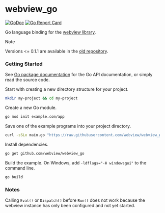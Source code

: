 # webview_go

[![GoDoc](https://godoc.org/github.com/webview/webview_go?status.svg)](https://godoc.org/github.com/webview/webview_go)
[![Go Report Card](https://goreportcard.com/badge/github.com/webview/webview_go)](https://goreportcard.com/report/github.com/webview/webview_go)

Go language binding for the [webview library][webview].

> [!NOTE]
> Versions <= 0.1.1 are available in the [old repository][webview].

### Getting Started

See [Go package documentation][go-docs] for the Go API documentation, or simply read the source code.

Start with creating a new directory structure for your project.

```sh
mkdir my-project && cd my-project
```

Create a new Go module.

```sh
go mod init example.com/app
```

Save one of the example programs into your project directory.

```sh
curl -sSLo main.go "https://raw.githubusercontent.com/webview/webview_go/master/examples/basic/main.go"
```

Install dependencies.

```sh
go get github.com/webview/webview_go
```

Build the example. On Windows, add `-ldflags="-H windowsgui"` to the command line.

```sh
go build
```

### Notes

Calling `Eval()` or `Dispatch()` before `Run()` does not work because the webview instance has only been configured and not yet started.

[go-docs]: https://pkg.go.dev/github.com/webview/webview_go
[webview]: https://github.com/webview/webview
